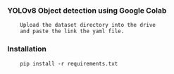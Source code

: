 ### YOLOv8 Object detection using Google Colab

```chatinput
    Upload the dataset directory into the drive
    and paste the link the yaml file.
```

### Installation
```chatinput
    pip install -r requirements.txt
```